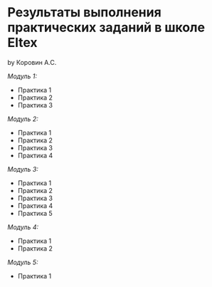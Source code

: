 # Результаты выполнения практических заданий в школе Eltex
by Коровин А.С.

*Модуль 1:*
+ Практика 1
+ Практика 2
+ Практика 3

*Модуль 2:*
+ Практика 1
+ Практика 2
+ Практика 3
+ Практика 4

*Модуль 3:*
+ Практика 1
+ Практика 2
+ Практика 3
+ Практика 4
+ Практика 5

*Модуль 4:*
+ Практика 1
+ Практика 2

*Модуль 5:*
+ Практика 1
